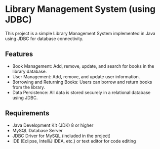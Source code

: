 # Library Management System (using JDBC)

This project is a simple Library Management System implemented in Java using JDBC for database connectivity.

## Features

- Book Management: Add, remove, update, and search for books in the library database.
- User Management: Add, remove, and update user information.
- Borrowing and Returning Books: Users can borrow and return books from the library.
- Data Persistence: All data is stored securely in a relational database using JDBC.

## Requirements

- Java Development Kit (JDK) 8 or higher
- MySQL Database Server
- JDBC Driver for MySQL (included in the project)
- IDE (Eclipse, IntelliJ IDEA, etc.) or text editor for code editing
